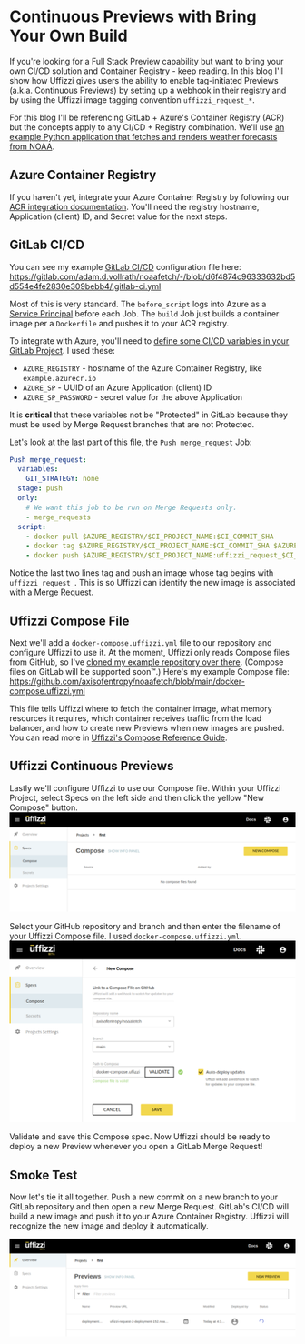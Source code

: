 # Continuous Previews with Bring Your Own Build 

If you're looking for a Full Stack Preview capability but want to bring your own CI/CD solution and Container Registry - keep reading. In this blog I'll show how Uffizzi gives users the ability to enable tag-initiated Previews (a.k.a. Continuous Previews) by setting up a webhook in their registry and by using the Uffizzi image tagging convention `uffizzi_request_*`. 

For this blog I'll be referencing GitLab + Azure's Container Registry (ACR) but the concepts apply to any CI/CD + Registry combination. We'll use [an example Python application that fetches and renders weather forecasts from NOAA](https://gitlab.com/adam.d.vollrath/noaafetch/).

## Azure Container Registry

If you haven't yet, integrate your Azure Container Registry by following our [ACR integration documentation](config/container-registry-integrations.md). You'll need the registry hostname, Application (client) ID, and Secret value for the next steps.

## GitLab CI/CD

You can see my example [GitLab CI/CD](https://docs.gitlab.com/ee/ci/) configuration file here: <https://gitlab.com/adam.d.vollrath/noaafetch/-/blob/d6f4874c96333632bd5d554e4fe2830e309bebb4/.gitlab-ci.yml>

Most of this is very standard. The `before_script` logs into Azure as a [Service Principal](https://docs.microsoft.com/en-us/azure/active-directory/develop/app-objects-and-service-principals) before each Job. The `build` Job just builds a container image per a `Dockerfile` and pushes it to your ACR registry.

To integrate with Azure, you'll need to [define some CI/CD variables in your GitLab Project](https://docs.gitlab.com/ee/ci/variables/#add-a-cicd-variable-to-a-project). I used these:

- `AZURE_REGISTRY` - hostname of the Azure Container Registry, like `example.azurecr.io`
- `AZURE_SP` - UUID of an Azure Application (client) ID
- `AZURE_SP_PASSWORD` - secret value for the above Application

It is **critical** that these variables not be "Protected" in GitLab because they must be used by Merge Request branches that are not Protected.

Let's look at the last part of this file, the `Push merge_request` Job:

``` yaml title=".gitlab-ci.yml" hl_lines="10 11"
Push merge_request:
  variables:
    GIT_STRATEGY: none
  stage: push
  only:
    # We want this job to be run on Merge Requests only.
    - merge_requests
  script:
    - docker pull $AZURE_REGISTRY/$CI_PROJECT_NAME:$CI_COMMIT_SHA
    - docker tag $AZURE_REGISTRY/$CI_PROJECT_NAME:$CI_COMMIT_SHA $AZURE_REGISTRY/$CI_PROJECT_NAME:uffizzi_request_$CI_MERGE_REQUEST_IID
    - docker push $AZURE_REGISTRY/$CI_PROJECT_NAME:uffizzi_request_$CI_MERGE_REQUEST_IID
```

Notice the last two lines tag and push an image whose tag begins with `uffizzi_request_`. This is so Uffizzi can identify the new image is associated with a Merge Request.

## Uffizzi Compose File

Next we'll add a `docker-compose.uffizzi.yml` file to our repository and configure Uffizzi to use it. At the moment, Uffizzi only reads Compose files from GitHub, so I've [cloned my example repository over there](https://github.com/axisofentropy/noaafetch/). (Compose files on GitLab will be supported soon&trade;.) Here's my example Compose file: <https://github.com/axisofentropy/noaafetch/blob/main/docker-compose.uffizzi.yml>

This file tells Uffizzi where to fetch the container image, what memory resources it requires, which container receives traffic from the load balancer, and how to create new Previews when new images are pushed. You can read more in [Uffizzi's Compose Reference Guide](../config/compose-spec.md).

## Uffizzi Continuous Previews

Lastly we'll configure Uffizzi to use our Compose file. Within your Uffizzi Project, select Specs on the left side and then click the yellow "New Compose" button.
![New Compose File](../assets/images/blog-1-new-compose.png)

Select your GitHub repository and branch and then enter the filename of your Uffizzi Compose file. I used `docker-compose.uffizzi.yml`.
![Link Compose File](../assets/images/blog-1-link-compose.png)

Validate and save this Compose spec. Now Uffizzi should be ready to deploy a new Preview whenever you open a GitLab Merge Request!

## Smoke Test

Now let's tie it all together. Push a new commit on a new branch to your GitLab repository and then open a new Merge Request. GitLab's CI/CD will build a new image and push it to your Azure Container Registry. Uffizzi will recognize the new image and deploy it automatically.

![New Preview](../assets/images/blog-1-new-preview.png)
